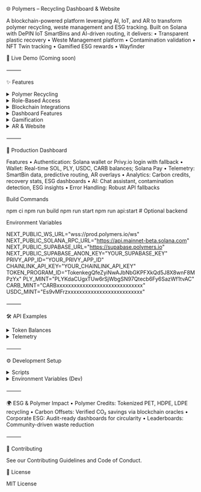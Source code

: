 🌐 Polymers – Recycling Dashboard & Website

A blockchain-powered platform leveraging AI, IoT, and AR to transform polymer recycling, weste management and ESG tracking. Built on Solana with DePIN IoT SmartBins and AI-driven routing, it delivers:
	•	Transparent plastic recovery
  • Weste Management platform
	•	Contamination validation
	•	NFT Twin tracking
	•	Gamified ESG rewards
  • Wayfinder

🔗 Live Demo (Coming soon)

⸻

✨ Features

<details>
<summary>Polymer Recycling</summary>


	•	SmartBins: IoT-enabled for PET, HDPE, LDPE, and mixed plastics
	•	NFC/QR Validation: Scan to verify recycling
	•	AI Contamination Detection: Identifies impurities in real time
	•	NFT Twins: Recycled batches linked to NFTs by type and weight

</details>


<details>
<summary>Role-Based Access</summary>


	•	Recycler+: Gamified recycling with Solana rewards
	•	Company Partner: ESG dashboards and carbon credit reports
	•	Manufacturer+: Polymer tracking and predictive IoT maintenance
	•	Admin Auditor: ESG validation and compliance reporting

</details>


<details>
<summary>Blockchain Integrations</summary>


	•	Solana: NFTs, staking, Solana Pay, Actions, Blinks
	•	Metaplex: NFT metadata and polymer credit marketplace
	•	Pyth + Chainlink: ESG price feeds and oracle data
	•	Helius: On-chain indexing for polymer credits
	•	Helium/DePIN: IoT network for SmartBin telemetry
	•	Privy.io: Privacy-preserving identity management

</details>


<details>
<summary>Dashboard Features</summary>


	•	Frontend: Public educational pages and ESG campaigns
	•	Secure Dashboard: Role-based access with IoT telemetry and AR overlays
	•	Predictive Routing: AI-optimized pickup routes for lower CO₂

</details>


<details>
<summary>Gamification</summary>


	•	Missions: Target polymer categories for bonuses
	•	Rewards: Higher ESG scores for cleaner separation
	•	NFT Badges: Unlock rare NFTs (e.g., Polymer Guardian)
	•	Leaderboards: Individual and company rankings

</details>


<details>
<summary>AR & Website</summary>


	•	AR Maps: Locate nearby SmartBins
	•	Polymer Streams: Visualize plastic flow from user to manufacturer
	•	Notifications: Alerts for missions and contamination issues
	•	AI Assistant: Guides on sorting and ESG benefits

</details>



⸻

🚀 Production Dashboard

Features
	•	Authentication: Solana wallet or Privy.io login with fallback
	•	Wallet: Real-time SOL, PLY, USDC, CARB balances; Solana Pay
	•	Telemetry: SmartBin data, predictive routing, AR overlays
	•	Analytics: Carbon credits, recovery stats, ESG dashboards
	•	AI: Chat assistant, contamination detection, ESG insights
	•	Error Handling: Robust API fallbacks

Build Commands

npm ci
npm run build
npm run start
npm run api:start  # Optional backend

Environment Variables

NEXT_PUBLIC_WS_URL="wss://prod.polymers.io/ws"
NEXT_PUBLIC_SOLANA_RPC_URL="https://api.mainnet-beta.solana.com"
NEXT_PUBLIC_SUPABASE_URL="https://supabase.polymers.io"
NEXT_PUBLIC_SUPABASE_ANON_KEY="YOUR_SUPABASE_KEY"
PRIVY_APP_ID="YOUR_PRIVY_APP_ID"
CHAINLINK_API_KEY="YOUR_CHAINLINK_API_KEY"
TOKEN_PROGRAM_ID="TokenkegQfeZyiNwAJbNbGKPFXkQd5J8X8wnF8MPzYx"
PLY_MINT="PLYKdaCUgxTUw6rSjWbgSN97Qtecb6Fy6SazWf1tvAC"
CARB_MINT="CARBxxxxxxxxxxxxxxxxxxxxxxxxxxxxxx"
USDC_MINT="Es9vMFrzxxxxxxxxxxxxxxxxxxxxxxxxxx"


⸻

🛠️ API Examples

<details>
<summary>Token Balances</summary>


GET /api/wallet/balances?address=<WALLET_ADDRESS>

Response:

{
  "SOL": 0.123,
  "PLY": 456.789,
  "USDC": 123.45,
  "CARB": 987.654
}

</details>


<details>
<summary>Telemetry</summary>


GET /api/iot/smartbins

Response:

[
  {
    "id": "bin-001",
    "location": "Warehouse 12",
    "fill_level": 75,
    "polymer_type": "PET",
    "contamination_score": 0.02
  }
]

</details>



⸻

⚙️ Development Setup

<details>
<summary>Scripts</summary>


npm run dev        # Website + Dashboard
npm run api:dev    # APIs
npm run ws:dev     # WebSocket updates
npm run db:migrate # Database migrations

</details>


<details>
<summary>Environment Variables (Dev)</summary>


NEXT_PUBLIC_WS_URL="ws://localhost:3001"
NEXT_PUBLIC_SOLANA_RPC_URL="https://api.devnet.solana.com"
NEXT_PUBLIC_SUPABASE_URL="your_supabase_url"
NEXT_PUBLIC_SUPABASE_ANON_KEY="your_supabase_key"
PRIVY_APP_ID="your_privy_app_id"
CHAINLINK_API_KEY="your_chainlink_key"

</details>



⸻

🌍 ESG & Polymer Impact
	•	Polymer Credits: Tokenized PET, HDPE, LDPE recycling
	•	Carbon Offsets: Verified CO₂ savings via blockchain oracles
	•	Corporate ESG: Audit-ready dashboards for circularity
	•	Leaderboards: Community-driven waste reduction

⸻

🤝 Contributing

See our Contributing Guidelines and Code of Conduct.

📜 License

MIT License
